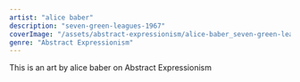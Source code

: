 ```yaml
---
artist: "alice baber"
description: "seven-green-leagues-1967"
coverImage: "/assets/abstract-expressionism/alice-baber_seven-green-leagues-1967.jpg"
genre: "Abstract Expressionism"
---
```

This is an art by alice baber on Abstract Expressionism

